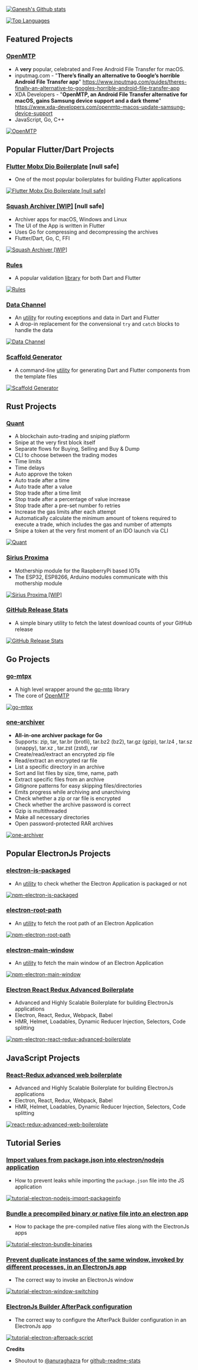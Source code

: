 [![Ganesh's Github stats](https://github-readme-stats.vercel.app/api?count_private=true&username=ganeshrvel&show_icons=true)](https://github.com/ganeshrvel)

[![Top Languages](https://github-readme-stats.vercel.app/api/top-langs/?count_private=true&username=ganeshrvel&langs_count=10&layout=compact&hide=html,css,ruby,scss)](https://github.com/ganeshrvel)

## Featured Projects

### [OpenMTP](https://github.com/ganeshrvel/openmtp)

- A **very** popular, celebrated and Free Android File Transfer for macOS.
- inputmag.com - "**There’s finally an alternative to Google’s horrible Android File Transfer
  app**" https://www.inputmag.com/guides/theres-finally-an-alternative-to-googles-horrible-android-file-transfer-app
- XDA Developers - "**OpenMTP, an Android File Transfer alternative for macOS, gains Samsung device support and a dark
  theme**" https://www.xda-developers.com/openmtp-macos-update-samsung-device-support
- JavaScript, Go, C++

[![OpenMTP](https://github-readme-stats.vercel.app/api/pin/?show_owner=true&username=ganeshrvel&repo=openmtp)](https://github.com/ganeshrvel/openmtp)

## Popular Flutter/Dart Projects

### [Flutter Mobx Dio Boilerplate](https://github-readme-stats.vercel.app/api/pin/?show_owner=true&username=ganeshrvel&repo=flutter_mobx_dio_boilerplate) [null safe]

- One of the most popular boilerplates for building Flutter applications

[![Flutter Mobx Dio Boilerplate [null safe]](https://github-readme-stats.vercel.app/api/pin/?show_owner=true&username=ganeshrvel&repo=flutter_mobx_dio_boilerplate)](https://github.com/ganeshrvel/flutter_mobx_dio_boilerplate)

### [Squash Archiver [WIP]](https://github-readme-stats.vercel.app/api/pin/?show_owner=true&username=ganeshrvel&repo=squash_archiver) [null safe]

- Archiver apps for macOS, Windows and Linux
- The UI of the App is written in Flutter
- Uses Go for compressing and decompressing the archives
- Flutter/Dart, Go, C, FFI

[![Squash Archiver [WIP]](https://github-readme-stats.vercel.app/api/pin/?show_owner=true&username=ganeshrvel&repo=squash_archiver)](https://github.com/ganeshrvel/squash_archiver)

### [Rules](https://github.com/ganeshrvel/pub-rules)

- A popular validation [library](https://pub.dev/packages/rules) for both Dart and Flutter

[![Rules](https://github-readme-stats.vercel.app/api/pin/?show_owner=true&username=ganeshrvel&repo=pub-rules)](https://github.com/ganeshrvel/pub-rules)

### [Data Channel](https://github.com/ganeshrvel/pub-data-channel)

- An [utility](https://pub.dev/packages/pub-data-channel) for routing exceptions and data in Dart and Flutter
- A drop-in replacement for the convensional `try` and `catch` blocks to handle the data

[![Data Channel](https://github-readme-stats.vercel.app/api/pin/?show_owner=true&username=ganeshrvel&repo=pub-data-channel)](https://github.com/ganeshrvel/pub-data-channel)

### [Scaffold Generator](https://github.com/ganeshrvel/pub-scaff)

- A command-line [utility](https://pub.dev/packages/scaff) for generating Dart and Flutter components from the template
  files

[![Scaffold Generator](https://github-readme-stats.vercel.app/api/pin/?show_owner=true&username=ganeshrvel&repo=pub-scaff)](https://github.com/ganeshrvel/pub-scaff)

## Rust Projects

### [Quant](https://github.com/ganeshrvel/quant-scrubbed)

- A blockchain auto-trading and sniping platform
- Snipe at the very first block itself
- Separate flows for Buying, Selling and Buy & Dump
- CLI to choose between the trading modes
- Time limits
- Time delays
- Auto approve the token
- Auto trade after a time
- Auto trade after a value
- Stop trade after a time limit
- Stop trade after a percentage of value increase
- Stop trade after a pre-set number fo retries
- Increase the gas limits after each attempt
- Automatically calculate the minimum amount of tokens required to execute a trade, which includes the gas and number of
  attempts
- Snipe a token at the very first moment of an IDO launch via CLI

[![Quant](https://github-readme-stats.vercel.app/api/pin/?show_owner=true&username=ganeshrvel&repo=quant-scrubbed)](https://github.com/ganeshrvel/quant-scrubbed)

### [Sirius Proxima](https://github.com/ganeshrvel/sirius-proxima)

- Mothership module for the RaspberryPi based IOTs
- The ESP32, ESP8266, Arduino modules communicate with this mothership module

[![Sirius Proxima [WIP]](https://github-readme-stats.vercel.app/api/pin/?show_owner=true&username=ganeshrvel&repo=sirius-proxima)](https://github.com/ganeshrvel/sirius-proxima)

### [GitHub Release Stats](https://github.com/ganeshrvel/github_release_stats)

- A simple binary utility to fetch the latest download counts of your GitHub release

[![GitHub Release Stats](https://github-readme-stats.vercel.app/api/pin/?show_owner=true&username=ganeshrvel&repo=github_release_stats)](https://github.com/ganeshrvel/github_release_stats)

## Go Projects

### [go-mtpx](https://github.com/ganeshrvel/go-mtpx)

- A high level wrapper around the [go-mtp](https://github.com/hanwen/go-mtpfs) library
- The core of [OpenMTP](https://github.com/ganeshrvel/openmtp)

[![go-mtpx](https://github-readme-stats.vercel.app/api/pin/?show_owner=true&username=ganeshrvel&repo=go-mtpx)](https://github.com/ganeshrvel/go-mtpx)

### [one-archiver](https://github.com/ganeshrvel/one-archiver)

- **All-in-one archiver package for Go**
- Supports: zip, tar, tar.br (brotli), tar.bz2 (bz2), tar.gz (gzip), tar.lz4 , tar.sz (snappy), tar.xz , tar.zst (zstd),
  rar
- Create/read/extract an encrypted zip file
- Read/extract an encrypted rar file
- List a specific directory in an archive
- Sort and list files by size, time, name, path
- Extract specific files from an archive
- Gitignore patterns for easy skipping files/directories
- Emits progress while archiving and unarchiving
- Check whether a zip or rar file is encrypted
- Check whether the archive password is correct
- Gzip is multithreaded
- Make all necessary directories
- Open password-protected RAR archives

[![one-archiver](https://github-readme-stats.vercel.app/api/pin/?show_owner=true&username=ganeshrvel&repo=one-archiver)](https://github.com/ganeshrvel/one-archiver)

## Popular ElectronJs Projects

### [electron-is-packaged](https://github.com/ganeshrvel/npm-electron-is-packaged)

- An [utility](https://www.npmjs.com/package/electron-is-packaged) to check whether the Electron Application is packaged
  or not

[![npm-electron-is-packaged](https://github-readme-stats.vercel.app/api/pin/?show_owner=true&username=ganeshrvel&repo=npm-electron-is-packaged)](https://github.com/ganeshrvel/npm-electron-is-packaged)

### [electron-root-path](https://github.com/ganeshrvel/npm-electron-root-path)

- An [utility](https://www.npmjs.com/package/npm-electron-root-path) to fetch the root path of an Electron Application

[![npm-electron-root-path](https://github-readme-stats.vercel.app/api/pin/?show_owner=true&username=ganeshrvel&repo=npm-electron-root-path)](https://github.com/ganeshrvel/npm-electron-root-path)

### [electron-main-window](https://github.com/ganeshrvel/npm-electron-main-window)

- An [utility](https://www.npmjs.com/package/npm-electron-main-window) to fetch the main window of an Electron
  Application

[![npm-electron-main-window](https://github-readme-stats.vercel.app/api/pin/?show_owner=true&username=ganeshrvel&repo=npm-electron-main-window)](https://github.com/ganeshrvel/npm-electron-main-window)

### [Electron React Redux Advanced Boilerplate](https://github.com/ganeshrvel/electron-react-redux-advanced-boilerplate)

- Advanced and Highly Scalable Boilerplate for building ElectronJs applications
- Electron, React, Redux, Webpack, Babel
- HMR, Helmet, Loadables, Dynamic Reducer Injection, Selectors, Code splitting

[![npm-electron-react-redux-advanced-boilerplate](https://github-readme-stats.vercel.app/api/pin/?show_owner=true&username=ganeshrvel&repo=electron-react-redux-advanced-boilerplate)](https://github.com/ganeshrvel/electron-react-redux-advanced-boilerplate)

## JavaScript Projects

### [React-Redux advanced web boilerplate](https://github.com/ganeshrvel/react-redux-advanced-web-boilerplate)

- Advanced and Highly Scalable Boilerplate for building ElectronJs applications
- Electron, React, Redux, Webpack, Babel
- HMR, Helmet, Loadables, Dynamic Reducer Injection, Selectors, Code splitting

[![react-redux-advanced-web-boilerplate](https://github-readme-stats.vercel.app/api/pin/?show_owner=true&username=ganeshrvel&repo=react-redux-advanced-web-boilerplate)](https://github.com/ganeshrvel/react-redux-advanced-web-boilerplate)

## Tutorial Series

### [Import values from package.json into electron/nodejs application](https://github.com/ganeshrvel/tutorial-electron-nodejs-import-packageinfo)

- How to prevent leaks while importing the `package.json` file into the JS application

[![tutorial-electron-nodejs-import-packageinfo](https://github-readme-stats.vercel.app/api/pin/?show_owner=true&username=ganeshrvel&repo=tutorial-electron-nodejs-import-packageinfo)](https://github.com/ganeshrvel/tutorial-electron-nodejs-import-packageinfo)

### [Bundle a precompiled binary or native file into an electron app](https://github.com/ganeshrvel/tutorial-electron-bundle-binaries)

- How to package the pre-compiled native files along with the ElectronJs apps

[![tutorial-electron-bundle-binaries](https://github-readme-stats.vercel.app/api/pin/?show_owner=true&username=ganeshrvel&repo=tutorial-electron-bundle-binaries)](https://github.com/ganeshrvel/tutorial-electron-bundle-binaries)

### [Prevent duplicate instances of the same window, invoked by different processes, in an ElectronJs app](https://github.com/ganeshrvel/tutorial-electron-window-switching)

- The correct way to invoke an ElectronJs window

[![tutorial-electron-window-switching](https://github-readme-stats.vercel.app/api/pin/?show_owner=true&username=ganeshrvel&repo=tutorial-electron-window-switching)](https://github.com/ganeshrvel/tutorial-electron-window-switching)

### [ElectronJs Builder AfterPack configuration](https://github.com/ganeshrvel/tutorial-electron-afterpack-script)

- The correct way to configure the AfterPack Builder configuration in an ElectronJs app

[![tutorial-electron-afterpack-script](https://github-readme-stats.vercel.app/api/pin/?show_owner=true&username=ganeshrvel&repo=tutorial-electron-afterpack-script)](https://github.com/ganeshrvel/tutorial-electron-afterpack-script)

**Credits**

- Shoutout to [@anuraghazra](https://github.com/anuraghazra "@anuraghazra")
  for [github-readme-stats](https://github.com/anuraghazra/github-readme-stats "github-readme-stats")
